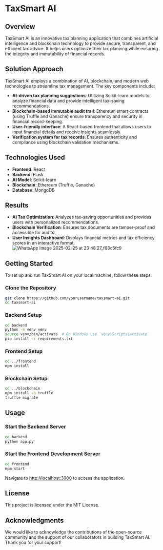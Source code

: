 # TaxSmart AI

## Overview
TaxSmart AI is an innovative tax planning application that combines artificial intelligence and blockchain technology to provide secure, transparent, and efficient tax advice. It helps users optimize their tax planning while ensuring the integrity and immutability of financial records.

## Solution Approach
TaxSmart AI employs a combination of AI, blockchain, and modern web technologies to streamline tax management. The key components include:

- **AI-driven tax planning suggestions**: Utilizing Scikit-learn models to analyze financial data and provide intelligent tax-saving recommendations.
- **Blockchain-based immutable audit trail**: Ethereum smart contracts (using Truffle and Ganache) ensure transparency and security in financial record-keeping.
- **User-friendly interface**: A React-based frontend that allows users to input financial details and receive insights seamlessly.
- **Verification system for tax records**: Ensures authenticity and compliance using blockchain validation mechanisms.

## Technologies Used
- **Frontend**: React
- **Backend**: Flask
- **AI Model**: Scikit-learn
- **Blockchain**: Ethereum (Truffle, Ganache)
- **Database**: MongoDB

## Results
- **AI Tax Optimization**: Analyzes tax-saving opportunities and provides users with personalized recommendations.
- **Blockchain Verification**: Ensures tax documents are tamper-proof and accessible for audits.
- **User Insights Dashboard**: Displays financial metrics and tax efficiency scores in an interactive format.
  ![WhatsApp Image 2025-02-25 at 23 48 27_f63c5fc9](https://github.com/user-attachments/assets/89a7bc08-d4fb-4cdf-90e1-19e2c1e44c9d)


## Getting Started
To set up and run TaxSmart AI on your local machine, follow these steps:

### Clone the Repository
```bash
git clone https://github.com/yourusername/taxsmart-ai.git
cd taxsmart-ai
```

### Backend Setup
```bash
cd backend
python -m venv venv
source venv/bin/activate  # On Windows use `venv\Scripts\activate`
pip install -r requirements.txt
```

### Frontend Setup
```bash
cd ../frontend
npm install
```

### Blockchain Setup
```bash
cd ../blockchain
npm install -g truffle
truffle migrate
```

## Usage
### Start the Backend Server
```bash
cd backend
python app.py
```

### Start the Frontend Development Server
```bash
cd frontend
npm start
```

Navigate to [http://localhost:3000](http://localhost:3000) to access the application.

## License
This project is licensed under the MIT License.

## Acknowledgments
We would like to acknowledge the contributions of the open-source community and the support of our collaborators in building TaxSmart AI. Thank you for your support!
